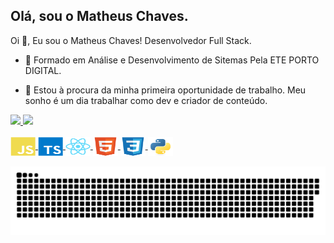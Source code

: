 ## Olá, sou o Matheus Chaves.
<!-- Textinho -->
<p>
  Oi 👋, Eu sou o Matheus Chaves! Desenvolvedor Full Stack.

  - 🌱 Formado em Análise e Desenvolvimento de Sitemas Pela ETE PORTO DIGITAL.

  - 🔭 Estou à procura da minha primeira oportunidade de trabalho. Meu sonho é um dia trabalhar como dev e criador de conteúdo.
</p>
<!-- Github Stats -->
<div>
  <a href = "https://github.com/chxvxxs">
    <img height = "180em" src = "https://github-readme-stats.vercel.app/api?username=chxvxxs&show_icons=true&theme=dark"/>
    <img height = "180em" src = "https://github-readme-stats.vercel.app/api/top-langs/?username=chxvxxs&layout=compact&theme=dark"/>
    
</div>

<!-- Linguagens -->
<div style="display: inline_block"><br>
  <img align="center" alt="Chaves-Js" height="30" width="40" src="https://raw.githubusercontent.com/devicons/devicon/master/icons/javascript/javascript-plain.svg">
  <img align="center" alt="Chaves-Ts" height="30" width="40" src="https://raw.githubusercontent.com/devicons/devicon/master/icons/typescript/typescript-plain.svg">
  <img align="center" alt="Chaves-React" height="30" width="40" src="https://raw.githubusercontent.com/devicons/devicon/master/icons/react/react-original.svg">
  <img align="center" alt="Chaves-HTML" height="30" width="40" src="https://raw.githubusercontent.com/devicons/devicon/master/icons/html5/html5-original.svg">
  <img align="center" alt="Chaves-CSS" height="30" width="40" src="https://raw.githubusercontent.com/devicons/devicon/master/icons/css3/css3-original.svg">
  <img align="center" alt="Chaves-Python" height="30" width="40" src="https://raw.githubusercontent.com/devicons/devicon/master/icons/python/python-original.svg">
</div>
<!-- Cobrinha -->
<br clear="both">

<img src="https://raw.githubusercontent.com/chxvxxs/chxvxxs/output/snake.svg" alt="Snake animation" />



